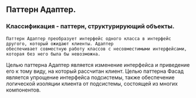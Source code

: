 ## Паттерн Адаптер.
### Классификация - паттерн, структурирующий объекты.

```
Паттерн Адаптер преобразует интерфейс одного класса в интерфейс другого, который ожидают клиенты. Адаптер
обеспечивает совместную работу классов с несовместимыми интерфейсами, которая без него была бы невозможна.
```

Целью паттерна Адаптер является изменение интерфейса и приведение его к тому виду, на который рассчитан клиент.
Целью паттерна Фасад является упрощение интерфейса подсистемы, также обеспечение логической изоляции клиента
от подсистемы, состоящей из многих компонентов.